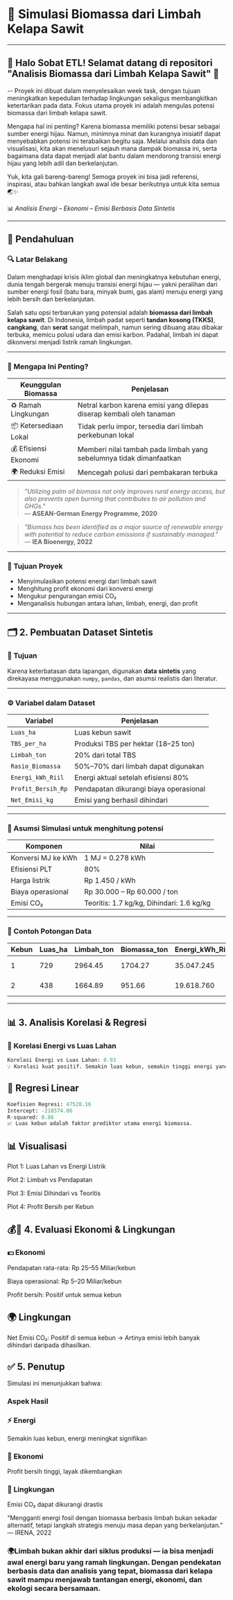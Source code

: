 # 🌿 Simulasi Biomassa dari Limbah Kelapa Sawit
----
## 🌳 Halo Sobat ETL! Selamat datang di repositori "Analisis  Biomassa dari Limbah Kelapa Sawit" 🌱
--
Proyek ini dibuat dalam menyelesaikan week task, dengan tujuan meningkatkan kepedulian terhadap lingkungan sekaligus membangkitkan ketertarikan pada data. Fokus utama proyek ini adalah mengulas potensi biomassa dari limbah kelapa sawit.

Mengapa hal ini penting? Karena biomassa memiliki potensi besar sebagai sumber energi hijau. Namun, minimnya minat dan kurangnya inisiatif dapat menyebabkan potensi ini terabaikan begitu saja. Melalui analisis data dan visualisasi, kita akan menelusuri sejauh mana dampak biomassa ini, serta bagaimana data dapat menjadi alat bantu dalam mendorong transisi energi hijau yang lebih adil dan berkelanjutan.

Yuk, kita gali bareng-bareng! Semoga proyek ini bisa jadi referensi, inspirasi, atau bahkan langkah awal ide besar berikutnya untuk kita semua🌏✨



📊 *Analisis Energi – Ekonomi – Emisi Berbasis Data Sintetis*

---

## 📌 Pendahuluan

### 🔍 Latar Belakang

Dalam menghadapi krisis iklim global dan meningkatnya kebutuhan energi, dunia tengah bergerak menuju transisi energi hijau — yakni peralihan dari sumber energi fosil (batu bara, minyak bumi, gas alam) menuju energi yang lebih bersih dan berkelanjutan.

Salah satu opsi terbarukan yang potensial adalah **biomassa dari limbah kelapa sawit**. Di Indonesia, limbah padat seperti **tandan kosong (TKKS)**, **cangkang**, dan **serat** sangat melimpah, namun sering dibuang atau dibakar terbuka, memicu polusi udara dan emisi karbon. Padahal, limbah ini dapat dikonversi menjadi listrik ramah lingkungan.

---

### 🎯 Mengapa Ini Penting?

| Keunggulan Biomassa | Penjelasan |
|---------------------|------------|
| ♻️ Ramah Lingkungan | Netral karbon karena emisi yang dilepas diserap kembali oleh tanaman |
| 📦 Ketersediaan Lokal | Tidak perlu impor, tersedia dari limbah perkebunan lokal |
| 💰 Efisiensi Ekonomi | Memberi nilai tambah pada limbah yang sebelumnya tidak dimanfaatkan |
| 🌍 Reduksi Emisi | Mencegah polusi dari pembakaran terbuka |

> _"Utilizing palm oil biomass not only improves rural energy access, but also prevents open burning that contributes to air pollution and GHGs."_  
> — **ASEAN-German Energy Programme, 2020**

> _"Biomass has been identified as a major source of renewable energy with potential to reduce carbon emissions if sustainably managed."_  
> — **IEA Bioenergy, 2022**

---

### 🎯 Tujuan Proyek

- Menyimulasikan potensi energi dari limbah sawit
- Menghitung profit ekonomi dari konversi energi
- Mengukur pengurangan emisi CO₂
- Menganalisis hubungan antara lahan, limbah, energi, dan profit

---

## 🗂️ 2. Pembuatan Dataset Sintetis

### 📌 Tujuan

Karena keterbatasan data lapangan, digunakan **data sintetis** yang direkayasa menggunakan `numpy`, `pandas`, dan asumsi realistis dari literatur.

---

### ⚙️ Variabel dalam Dataset

| Variabel | Penjelasan |
|----------|------------|
| `Luas_ha` | Luas kebun sawit |
| `TBS_per_ha` | Produksi TBS per hektar (18–25 ton) |
| `Limbah_ton` | 20% dari total TBS |
| `Rasio_Biomassa` | 50%–70% dari limbah dapat digunakan |
| `Energi_kWh_Riil` | Energi aktual setelah efisiensi 80% |
| `Profit_Bersih_Rp` | Pendapatan dikurangi biaya operasional |
| `Net_Emisi_kg` | Emisi yang berhasil dihindari |

---

### 🧪 Asumsi Simulasi untuk menghitung potensi

| Komponen | Nilai |
|----------|-------|
| Konversi MJ ke kWh | 1 MJ = 0.278 kWh |
| Efisiensi PLT | 80% |
| Harga listrik | Rp 1.450 / kWh |
| Biaya operasional | Rp 30.000 – Rp 60.000 / ton |
| Emisi CO₂ | Teoritis: 1.7 kg/kg, Dihindari: 1.6 kg/kg |

---

### 🔢 Contoh Potongan Data

| Kebun | Luas_ha | Limbah_ton | Biomassa_ton | Energi_kWh_Riil | Profit_Bersih_Rp | Net_Emisi_kg |
|-------|---------|-------------|---------------|------------------|-------------------|---------------|
| 1     | 729     | 2964.45     | 1704.27       | 35.047.245       | Rp 48.912.346.211 | 1.789.626     |
| 2     | 438     | 1664.89     | 951.66        | 19.618.760       | Rp 27.892.116.124 | 946.036       |

---

## 📊 3. Analisis Korelasi & Regresi

### 📌 Korelasi Energi vs Luas Lahan

```python
Korelasi Energi vs Luas Lahan: 0.93
💡 Korelasi kuat positif. Semakin luas kebun, semakin tinggi energi yang dapat dihasilkan.
```

## 📌 Regresi Linear
```python
Koefisien Regresi: 47520.16
Intercept: -218574.06
R-squared: 0.86
📈 Luas kebun adalah faktor prediktor utama energi biomassa.
```

## 📊 Visualisasi

Plot 1: Luas Lahan vs Energi Listrik

Plot 2: Limbah vs Pendapatan

Plot 3: Emisi Dihindari vs Teoritis

Plot 4: Profit Bersih per Kebun

## 💰🌱 4. Evaluasi Ekonomi & Lingkungan
### 💵 Ekonomi
Pendapatan rata-rata: Rp 25–55 Miliar/kebun

Biaya operasional: Rp 5–20 Miliar/kebun

Profit bersih: Positif untuk semua kebun

## 🌍 Lingkungan
Net Emisi CO₂: Positif di semua kebun
→ Artinya emisi lebih banyak dihindari daripada dihasilkan.

## ✅ 5. Penutup
Simulasi ini menunjukkan bahwa:

### Aspek	Hasil
### ⚡ Energi	
Semakin luas kebun, energi meningkat signifikan
### 💸 Ekonomi	
Profit bersih tinggi, layak dikembangkan
### 🌱 Lingkungan	
Emisi CO₂ dapat dikurangi drastis

“Mengganti energi fosil dengan biomassa berbasis limbah bukan sekadar alternatif, tetapi langkah strategis menuju masa depan yang berkelanjutan.”
— IRENA, 2022
### 🌍Limbah bukan akhir dari siklus produksi — ia bisa menjadi awal energi baru yang ramah lingkungan. Dengan pendekatan berbasis data dan analisis yang tepat, biomassa dari kelapa sawit mampu menjawab tantangan energi, ekonomi, dan ekologi secara bersamaan.

